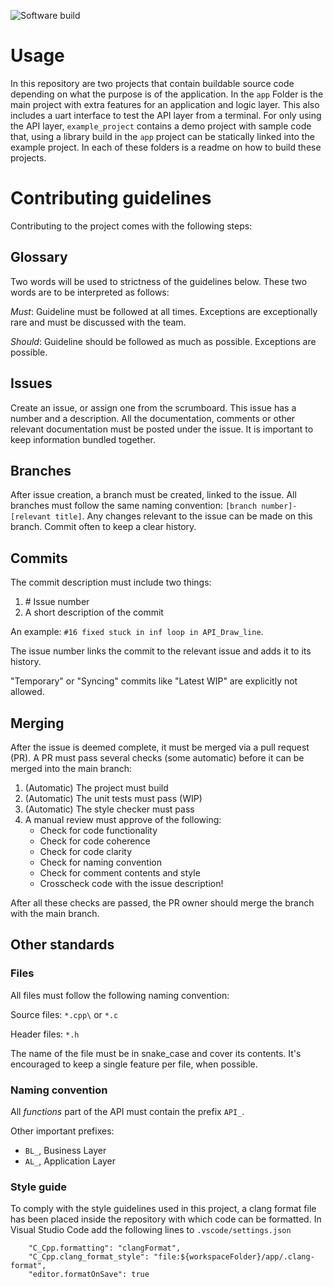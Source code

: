 ![Software build](https://github.com/JesseSwildens/Software-ontwikkeling-VESOFTON/actions/workflows/main.yml/badge.svg?branch=main)

# Usage
In this repository are two projects that contain buildable source code depending on what the purpose is of the application. In the `app` Folder is the main project with extra features for an application and logic layer. This also includes a uart interface to test the API layer from a terminal.
For only using the API layer, `example_project` contains a demo project with sample code that, using a library build in the `app` project can be statically linked into the example project.
In each of these folders is a readme on how to build these projects.

# Contributing guidelines
Contributing to the project comes with the following steps:

## Glossary
Two words will be used to strictness of the guidelines below. These two words are to be interpreted as follows:

*Must*: Guideline must be followed at all times. Exceptions are exceptionally rare and must be discussed with the team.

*Should*: Guideline should be followed as much as possible. Exceptions are possible.

## Issues
Create an issue, or assign one from the scrumboard. This issue has a number and a description. All the documentation, comments or other relevant documentation must be posted under the issue. It is important to keep information bundled together.

## Branches
After issue creation, a branch must be created, linked to the issue. All branches must follow the same naming convention: `[branch number]-[relevant title]`. Any changes relevant to the issue can be made on this branch. Commit often to keep a clear history.

## Commits
The commit description must include two things:
1. \# Issue number
2. A short description of the commit

An example: `#16 fixed stuck in inf loop in API_Draw_line`.

The issue number links the commit to the relevant issue and adds it to its history.

"Temporary" or "Syncing" commits like "Latest WIP" are explicitly not allowed.

## Merging
After the issue is deemed complete, it must be merged via a pull request (PR). A PR must pass several  checks (some automatic) before it can be merged into the main branch:

1. (Automatic) The project must build
2. (Automatic) The unit tests must pass (WIP)
3. (Automatic) The style checker must pass 
4. A manual review must approve of the following:
    - Check for code functionality
    - Check for code coherence
    - Check for code clarity
    - Check for naming convention
    - Check for comment contents and style
    - Crosscheck code with the issue description!

After all these checks are passed, the PR owner should merge the branch with the main branch.

## Other standards

### Files
All files must follow the following naming convention:

Source files: `*.cpp\` or `*.c`

Header files: `*.h`

The name of the file must be in snake_case and cover its contents. It's encouraged to keep a single feature per file, when possible. 

### Naming convention
All *functions* part of the API must contain the prefix `API_`. 

Other important prefixes:
- `BL_`, Business Layer
- `AL_`, Application Layer

### Style guide
To comply with the style guidelines used in this project, a clang format file has been placed inside the repository with which code can be formatted.
In Visual Studio Code add the following lines to ```.vscode/settings.json```
```
    "C_Cpp.formatting": "clangFormat",
    "C_Cpp.clang_format_style": "file:${workspaceFolder}/app/.clang-format",
    "editor.formatOnSave": true
```